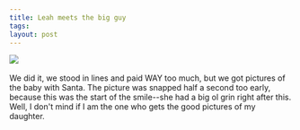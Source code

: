 ```yaml
---
title: Leah meets the big guy
tags: 
layout: post
---
```

<img src="http://fuzzymonk.com/photos/leah/image/595/LeahAndSanta.jpg" class="picture" /><br /><br />We did it, we stood in lines and paid WAY too much, but we got pictures of the baby with Santa.  The picture was snapped half a second too early, because this was the start of the smile--she had a big ol grin right after this.  Well, I don't mind if I am the one who gets the good pictures of my daughter.
